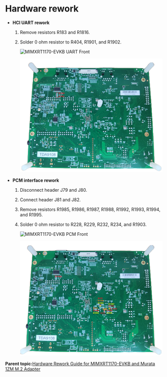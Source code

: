 # Hardware rework

-   **HCI UART rework**
    1.  Remove resistors R183 and R1816.
    2.  Solder 0 ohm resistor to R404, R1901, and R1902.

        ![](../images/MIMXRT1170-EVKB-UART_Front.png "MIMXRT1170-EVKB UART Front")

        ![](../images/MIMXRT1170-EVKB-UART_Back.png "MIMXRT1170-EVKB UART Back")

-   **PCM interface rework**
    1.  Disconnect header J79 and J80.
    2.  Connect header J81 and J82.
    3.  Remove resistors R1985, R1986, R1987, R1988, R1992, R1993, R1994, and R1995.
    4.  Solder 0 ohm resistor to R228, R229, R232, R234, and R1903.

        ![](../images/MIMXRT1170-EVKB-PCM_Front.png "MIMXRT1170-EVKB PCM Front")

        ![](../images/MIMXRT1170-EVKB-PCM_Back.png "MIMXRT1170-EVKB PCM Back")


**Parent topic:**[Hardware Rework Guide for MIMXRT1170-EVKB and Murata 1ZM M.2 Adapter](../topics/MIMXRT1170-EVKB_Murata_1ZM.md)

